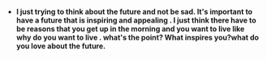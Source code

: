 * **I just trying to think about the future and not be sad. It's important to have a future that is inspiring and appealing . I just think there have to be reasons that you get up in the morning and you want to live like  why do you want to live . what's the point? What inspires you?what do you love about the future.**